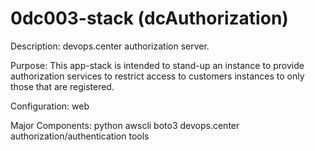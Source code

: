 0dc003-stack (dcAuthorization)
=====

Description: devops.center authorization server.

Purpose:
This app-stack is intended to stand-up an instance to provide authorization services to restrict
access to customers instances to only those that are registered.

Configuration: web

Major Components:
python
awscli
boto3
devops.center authorization/authentication tools
